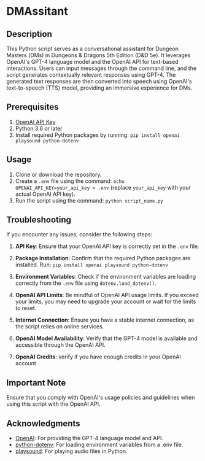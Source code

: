 # DMAssitant

## Description
This Python script serves as a conversational assistant for Dungeon Masters (DMs) in Dungeons & Dragons 5th Edition (D&D 5e). It leverages OpenAI's GPT-4 language model and the OpenAI API for text-based interactions. Users can input messages through the command line, and the script generates contextually relevant responses using GPT-4. The generated text responses are then converted into speech using OpenAI's text-to-speech (TTS) model, providing an immersive experience for DMs.

## Prerequisites
1. [OpenAI API Key](https://beta.openai.com/signup/)
2. Python 3.6 or later
3. Install required Python packages by running: `pip install openai playsound python-dotenv`

## Usage
1. Clone or download the repository.
2. Create a `.env` file using the command: `echo OPENAI_API_KEY=your_api_key > .env` (replace `your_api_key` with your actual OpenAI API key).
3. Run the script using the command: `python script_name.py`

## Troubleshooting
If you encounter any issues, consider the following steps:

1. **API Key**: Ensure that your OpenAI API key is correctly set in the `.env` file.

2. **Package Installation**: Confirm that the required Python packages are installed. Run: `pip install openai playsound python-dotenv`

3. **Environment Variables**: Check if the environment variables are loading correctly from the `.env` file using `dotenv.load_dotenv()`.

4. **OpenAI API Limits**: Be mindful of OpenAI API usage limits. If you exceed your limits, you may need to upgrade your account or wait for the limits to reset.

5. **Internet Connection**: Ensure you have a stable internet connection, as the script relies on online services.

6. **OpenAI Model Availability**: Verify that the GPT-4 model is available and accessible through the OpenAI API.

7. **OpenAI Credits**: verify if you have enough credits in your OpenAI account

## Important Note
Ensure that you comply with OpenAI's usage policies and guidelines when using this script with the OpenAI API.

## Acknowledgments
- [OpenAI](https://beta.openai.com/): For providing the GPT-4 language model and API.
- [python-dotenv](https://pypi.org/project/python-dotenv/): For loading environment variables from a .env file.
- [playsound](https://pypi.org/project/playsound/): For playing audio files in Python.
